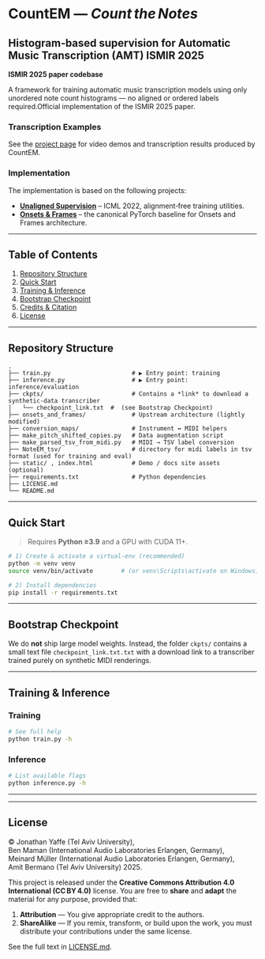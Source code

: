 # CountEM — *Count the Notes*

## Histogram‑based supervision for Automatic Music Transcription (AMT) ISMIR 2025 

**ISMIR 2025 paper codebase**

A framework for training automatic music transcription models using only unordered note count histograms — no aligned or ordered labels required.Official implementation of the ISMIR 2025 paper.

### Transcription Examples
See the [project page](https://yoni-yaffe.github.io/count-the-notes/) for video demos and transcription results produced by CountEM.

### Implementation
The implementation is based on the following projects:

* **[Unaligned Supervision](https://github.com/benadar293/benadar293.github.io)** – ICML 2022, alignment‑free training utilities.
* **[Onsets & Frames](https://github.com/jongwook/onsets-and-frames)** – the canonical PyTorch baseline for Onsets and Frames architecture.

---

## Table of Contents

1. [Repository Structure](#repository-structure)
2. [Quick Start](#quick-start)
3. [Training & Inference](#training--inference)
4. [Bootstrap Checkpoint](#bootstrap-checkpoint)
5. [Credits & Citation](#credits--citation)
6. [License](#license)

---

## Repository Structure

```
.
├── train.py                       # ▶ Entry point: training
├── inference.py                   # ▶ Entry point: inference/evaluation
├── ckpts/                         # Contains a *link* to download a synthetic‑data transcriber
│   └── checkpoint_link.txt  #  (see Bootstrap Checkpoint)
├── onsets_and_frames/             # Upstream architecture (lightly modified)
├── conversion_maps/               # Instrument ↔︎ MIDI helpers
├── make_pitch_shifted_copies.py   # Data augmentation script
├── make_parsed_tsv_from_midi.py   # MIDI → TSV label conversion
├── NoteEM_tsv/                    # directory for midi labels in tsv format (used for training and eval)
├── static/ , index.html           # Demo / docs site assets (optional)
├── requirements.txt               # Python dependencies
├── LICENSE.md
└── README.md
```

---

## Quick Start

> Requires **Python ≥3.9** and a GPU with CUDA 11+.

```bash
# 1) Create & activate a virtual‑env (recommended)
python -m venv venv
source venv/bin/activate        # (or venv\Scripts\activate on Windows)

# 2) Install dependencies
pip install -r requirements.txt

```

---
## Bootstrap Checkpoint

We do **not** ship large model weights.
Instead, the folder `ckpts/` contains a small text file `checkpoint_link.txt.txt` with a download link to a transcriber trained purely on synthetic MIDI renderings.


---

## Training & Inference

### Training


```bash
# See full help
python train.py -h
```

### Inference

```bash
# List available flags
python inference.py -h
```
---



<!-- ## Credits & Citation

If you build on this work, please cite our paper **and** the upstream repos we extend.

```bibtex
@inproceedings{yaffe2025countem,
  title     = {Count the Notes: Histogram‑Based Supervision for Automatic Music Transcription},
  author    = {Jonathan Yaffe and Ben Maman and Meinard Müller and Amit Bermano},
  booktitle = {Proc. ISMIR},
  year      = {2025}
}
``` -->

<!-- * Unaligned Supervision for AMT in the Wild (ICML 2022) — Maman & Bermano.
* Onsets & Frames (ISMIR 2018) — Hawthorne *et al.* -->

---

## License

© Jonathan Yaffe (Tel Aviv University), Ben Maman (International Audio Laboratories Erlangen, Germany),
Meinard Müller (International Audio Laboratories Erlangen, Germany), Amit Bermano (Tel Aviv University) 2025.

This project is released under the **Creative Commons Attribution 4.0 International (CC BY 4.0)** license.
You are free to **share** and **adapt** the material for any purpose, provided that:

1. **Attribution** — You give appropriate credit to the authors.
2. **ShareAlike** — If you remix, transform, or build upon the work, you must distribute your contributions under the same license.

See the full text in [LICENSE.md](LICENSE.md).

